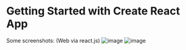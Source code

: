 # Getting Started with Create React App

Some screenshots: (Web via react.js)
![image](https://user-images.githubusercontent.com/54509979/181078421-a2eaa034-bbc3-4169-8d43-372e10c2caf9.png)
![image](https://user-images.githubusercontent.com/54509979/181078512-f95b2b4e-41ad-43a2-88a0-71b4339f8456.png)
